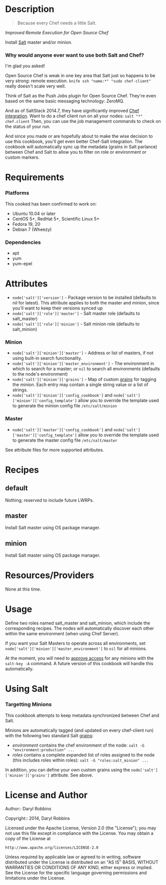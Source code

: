 
Description
===========

> Because every Chef needs a little Salt.

*Improved Remote Execution for Open Source Chef*

Install [Salt](http://www.saltstack.com) master and/or minion.

### Why would anyone ever want to use both Salt and Chef?

I'm glad you asked!

Open Source Chef is weak in one key area that Salt just so happens to be very
strong: remote execution. `knife ssh "name:*" "sudo chef-client"` really doesn't
scale very well.

Think of Salt as the Push Jobs plugin for Open Source Chef. They're even based
on the same basic messaging technology: ZeroMQ.

And as of SaltStack 2014.7, they have significantly improved [Chef integration](http://docs.saltstack.com/en/latest/ref/modules/all/salt.modules.chef.html#module-salt.modules.chef).
Want to do a chef client run on all your nodes: `salt "*" chef.client` Then, you
can use the job management commands to check on the status of your run.

And since you made or are hopefully about to make the wise decision to use this
cookbook, you'll get even better Chef-Salt integration. The cookbook will
automatically sync up the metadata (grains in Salt parlance) between Chef and
Salt to allow you to filter on role or environment or custom markers.

Requirements
============

### Platforms

This cooked has been confirmed to work on:

* Ubuntu 10.04 or later
* CentOS 5+, RedHat 5+, Scientific Linux 5+
* Fedora 19, 20
* Debian 7 (Wheezy)

### Dependencies

* apt
* yum
* yum-epel

Attributes
==========

* `node['salt']['version']` - Package version to be installed (defaults to nil for latest). This attribute applies to both the master and minion, since you'll want to keep their versions synced up
* `node['salt']['role']['master']` - Salt master role (defaults to salt_master)
* `node['salt']['role']['minion']` - Salt minion role (defaults to salt_minion)

### Minion
* `node['salt']['minion']['master']` - Address or list of masters, if not using built-in search functionality.
* `node['salt']['minion']['master_environment']` - The environment in which to search for a master; or `nil` to search all environments (defaults to the node's environment)
* `node['salt']['minion']['grains']` - Map of custom [grains](http://docs.saltstack.com/en/latest/topics/targeting/grains.html) for tagging the minion. Each entry may contain a single string value or a list of strings.
* `node['salt']['minion']['config_cookbook']` and `node['salt']['minion']['config_template']` allow you to override the template used to generate the minion config file `/etc/salt/minion`

### Master
* `node['salt']['master']['config_cookbook']` and `node['salt']['master']['config_template']` allow you to override the template used to generate the master config file `/etc/salt/master`

See attribute files for more supported attributes.

Recipes
=======

default
-------

Nothing; reserved to include future LWRPs.

master
------

Install Salt master using OS package manager.

minion
------

Install Salt master using OS package manager.


Resources/Providers
===================

None at this time.

Usage
=====

Define two roles named salt_master and salt_minion, which include the corresponding
recipes. The nodes will automatically discover each other within the same environment
(when using Chef Server).

If you want your Salt Masters to operate across all environments, set
`node['salt']['minion']['master_environment']` to `nil` for all minions.

At the moment, you will need to [approve access](http://docs.saltstack.com/en/latest/ref/cli/salt-key.html) for any minions with the `salt-key -A` command. A future version of this cookbook
will handle this automatically.

Using Salt
==========

### Targetting Minions

This cookbook attempts to keep metadata synchronized between Chef and Salt.

Minions are automatically tagged (and updated on every chef-client run) with the
following two standard Salt [grains](http://docs.saltstack.com/en/latest/topics/targeting/grains.html):

* *environment* contains the chef environment of the node: `salt -G "environment:production" ...`
* *roles* contains a complete expanded list of roles assigned to the node (this includes roles within roles): `salt -G "roles:salt_minion" ...`

In addition, you can define your own custom grains using the `node['salt']['minion']['grains']` attribute. See above.

License and Author
==================

Author:: Daryl Robbins

Copyright:: 2014, Daryl Robbins

Licensed under the Apache License, Version 2.0 (the "License");
you may not use this file except in compliance with the License.
You may obtain a copy of the License at

    http://www.apache.org/licenses/LICENSE-2.0

Unless required by applicable law or agreed to in writing, software
distributed under the License is distributed on an "AS IS" BASIS,
WITHOUT WARRANTIES OR CONDITIONS OF ANY KIND, either express or implied.
See the License for the specific language governing permissions and
limitations under the License.